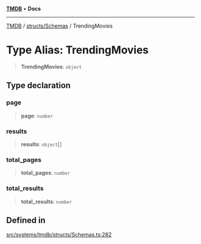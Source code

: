 [**TMDB**](../../../README.md) • **Docs**

***

[TMDB](../../../README.md) / [structs/Schemas](../README.md) / TrendingMovies

# Type Alias: TrendingMovies

> **TrendingMovies**: `object`

## Type declaration

### page

> **page**: `number`

### results

> **results**: `object`[]

### total\_pages

> **total\_pages**: `number`

### total\_results

> **total\_results**: `number`

## Defined in

[src/systems/tmdb/structs/Schemas.ts:282](https://github.com/Norviah/media-hub/blob/18a8c2edf600e1d27fc5173db1855dfb068c9a34/src/systems/tmdb/structs/Schemas.ts#L282)
